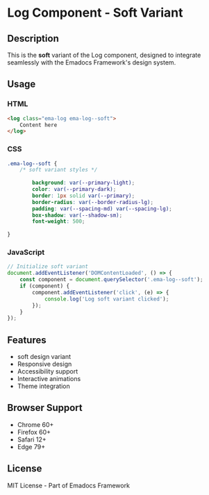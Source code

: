 # Log Component - Soft Variant

## Description
This is the **soft** variant of the Log component, designed to integrate seamlessly with the Emadocs Framework's design system.

## Usage

### HTML
```html
<log class="ema-log ema-log--soft">
    Content here
</log>
```

### CSS
```css
.ema-log--soft {
    /* soft variant styles */
    
        background: var(--primary-light);
        color: var(--primary-dark);
        border: 1px solid var(--primary);
        border-radius: var(--border-radius-lg);
        padding: var(--spacing-md) var(--spacing-lg);
        box-shadow: var(--shadow-sm);
        font-weight: 500;
    
}
```

### JavaScript
```javascript
// Initialize soft variant
document.addEventListener('DOMContentLoaded', () => {
    const component = document.querySelector('.ema-log--soft');
    if (component) {
        component.addEventListener('click', (e) => {
            console.log('Log soft variant clicked');
        });
    }
});
```

## Features
- soft design variant
- Responsive design
- Accessibility support
- Interactive animations
- Theme integration

## Browser Support
- Chrome 60+
- Firefox 60+
- Safari 12+
- Edge 79+

## License
MIT License - Part of Emadocs Framework
